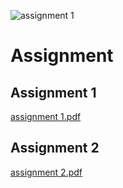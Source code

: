 ![assignment 1](https://user-images.githubusercontent.com/89971373/155159547-1fc91f87-ac15-42e1-b7cc-3f219fab38f2.jpg)
# Assignment
## Assignment 1
[assignment 1.pdf](https://github.com/NabilaTarannum/Assignment/files/8117567/assignment.1.pdf)
## Assignment 2
[assignment 2.pdf](https://github.com/NabilaTarannum/Assignment/files/8117622/assignment.2.pdf)

